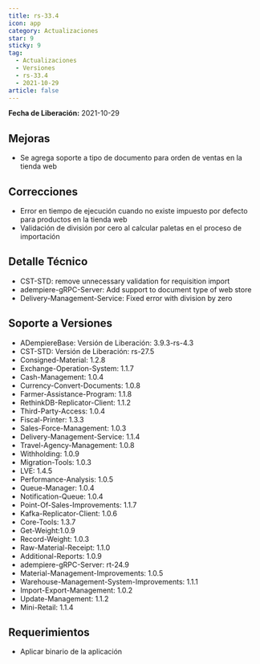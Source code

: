 ```yaml
---
title: rs-33.4
icon: app
category: Actualizaciones
star: 9
sticky: 9
tag:
  - Actualizaciones
  - Versiones
  - rs-33.4
  - 2021-10-29
article: false
---
```


**Fecha de Liberación:** 2021-10-29

## Mejoras

- Se agrega soporte a tipo de documento para orden de ventas en la tienda web

## Correcciones

- Error en tiempo de ejecución cuando no existe impuesto por defecto para productos en la tienda web
- Validación de división por cero al calcular paletas en el proceso de importación

## Detalle Técnico

- CST-STD: remove unnecessary validation for requisition import
- adempiere-gRPC-Server: Add support to document type of web store
- Delivery-Management-Service: Fixed error with division by zero

## Soporte a Versiones

- ADempiereBase: Versión de Liberación: 3.9.3-rs-4.3
- CST-STD: Versión de Liberación: rs-27.5
- Consigned-Material: 1.2.8
- Exchange-Operation-System: 1.1.7
- Cash-Management: 1.0.4
- Currency-Convert-Documents: 1.0.8
- Farmer-Assistance-Program: 1.1.8
- RethinkDB-Replicator-Client: 1.1.2
- Third-Party-Access: 1.0.4
- Fiscal-Printer: 1.3.3
- Sales-Force-Management: 1.0.3
- Delivery-Management-Service: 1.1.4
- Travel-Agency-Management: 1.0.8
- Withholding: 1.0.9
- Migration-Tools: 1.0.3
- LVE: 1.4.5
- Performance-Analysis: 1.0.5
- Queue-Manager: 1.0.4
- Notification-Queue: 1.0.4
- Point-Of-Sales-Improvements: 1.1.7
- Kafka-Replicator-Client: 1.0.6
- Core-Tools: 1.3.7
- Get-Weight:1.0.9
- Record-Weight: 1.0.3
- Raw-Material-Receipt: 1.1.0
- Additional-Reports: 1.0.9
- adempiere-gRPC-Server: rt-24.9
- Material-Management-Improvements: 1.0.5
- Warehouse-Management-System-Improvements: 1.1.1
- Import-Export-Management: 1.0.2
- Update-Management: 1.1.2
- Mini-Retail: 1.1.4

## Requerimientos

- Aplicar binario de la aplicación
